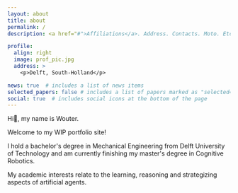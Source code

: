 ```yaml
---
layout: about
title: about
permalink: /
description: <a href="#">Affiliations</a>. Address. Contacts. Moto. Etc.

profile:
  align: right
  image: prof_pic.jpg
  address: >
    <p>Delft, South-Holland</p>

news: true  # includes a list of news items
selected_papers: false # includes a list of papers marked as "selected={true}"
social: true  # includes social icons at the bottom of the page
---
```


Hi👋, my name is Wouter.

Welcome to my WIP portfolio site!


I hold a bachelor's degree in Mechanical Engineering from Delft University of Technology and am currently finishing my master's degree in Cognitive Robotics.

My academic interests relate to the learning, reasoning and strategizing aspects of artificial agents.